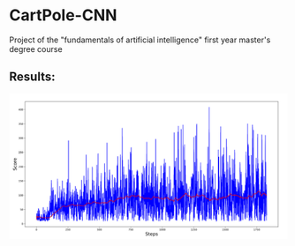# CartPole-CNN
Project of the "fundamentals of artificial intelligence" first year master's degree course

## Results:
<img align="center" src="images/results.png" width="800">
